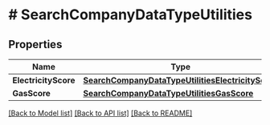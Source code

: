 # # SearchCompanyDataTypeUtilities


## Properties 


Name | Type | Description | Notes
------------ | ------------- | ------------- | -------------
**ElectricityScore**| [**SearchCompanyDataTypeUtilitiesElectricityScore**](SearchCompanyDataTypeUtilitiesElectricityScore.md) |   | [optional]
**GasScore**| [**SearchCompanyDataTypeUtilitiesGasScore**](SearchCompanyDataTypeUtilitiesGasScore.md) |   | [optional]


[[Back to Model list]](../../README.md#models) [[Back to API list]](../../README.md#endpoints) [[Back to README]](../../README.md)

